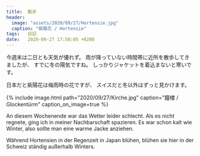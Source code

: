 ```yaml
---
title:  散歩
header:
  image: "assets/2020/09/27/Hortensie.jpg"
  caption: "紫陽花 / Hortensie"
tags:	日記
date:	2020-09-27 17:58:05 +0200
---
```

今週末は二日とも天気が優れず。
雨が降っていない時間帯に近所を散歩してきましたが、
すでに冬の陽気ですね。
しっかりジャケットを着込まないと寒いです。

日本だと紫陽花は梅雨時の花ですが、
スイスだと冬以外はずっと見かけます。

{% include image.html
    path="2020/09/27/Kirche.jpg"
    caption="鐘楼 / Glockentürm"
    caption_on_image=true %}

An diesem Wochenende war das Wetter leider schlecht.
Als es nicht regnete, ging ich in meiner Nachbarschaft spazieren.
Es war schon kalt wie Winter, also sollte man eine warme Jacke anziehen.

Während Hortensien in der Regenzeit in Japan blühen, blühen sie hier in der Schweiz ständig außerhalb Winters.